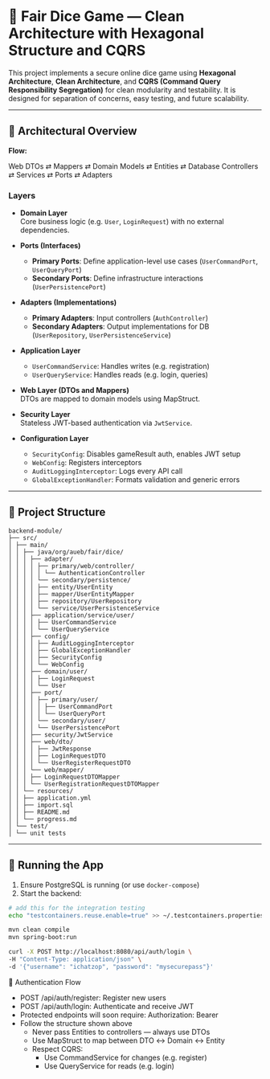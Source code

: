 # 🎲 Fair Dice Game — Clean Architecture with Hexagonal Structure and CQRS

This project implements a secure online dice game using **Hexagonal Architecture**, **Clean Architecture**, and **CQRS (Command Query Responsibility Segregation)** for clean modularity and testability. It is designed for separation of concerns, easy testing, and future scalability.

---

## 🧱 Architectural Overview

**Flow:**

Web DTOs ⇄ Mappers ⇄ Domain Models ⇄ Entities ⇄ Database
Controllers ⇄ Services ⇄ Ports ⇄ Adapters


### Layers

- **Domain Layer**  
  Core business logic (e.g. `User`, `LoginRequest`) with no external dependencies.

- **Ports (Interfaces)**
    - **Primary Ports**: Define application-level use cases (`UserCommandPort`, `UserQueryPort`)
    - **Secondary Ports**: Define infrastructure interactions (`UserPersistencePort`)

- **Adapters (Implementations)**
    - **Primary Adapters**: Input controllers (`AuthController`)
    - **Secondary Adapters**: Output implementations for DB (`UserRepository`, `UserPersistenceService`)

- **Application Layer**
    - `UserCommandService`: Handles writes (e.g. registration)
    - `UserQueryService`: Handles reads (e.g. login, queries)

- **Web Layer (DTOs and Mappers)**  
  DTOs are mapped to domain models using MapStruct.

- **Security Layer**  
  Stateless JWT-based authentication via `JwtService`.

- **Configuration Layer**
    - `SecurityConfig`: Disables gameResult auth, enables JWT setup
    - `WebConfig`: Registers interceptors
    - `AuditLoggingInterceptor`: Logs every API call
    - `GlobalExceptionHandler`: Formats validation and generic errors

---

## 📁 Project Structure
```
backend-module/
├── src/
│ ├── main/
│ │ ├── java/org/aueb/fair/dice/
│ │ │ ├── adapter/
│ │ │ │ ├── primary/web/controller/
│ │ │ │ │ └── AuthenticationController
│ │ │ │ └── secondary/persistence/
│ │ │ │ ├── entity/UserEntity
│ │ │ │ ├── mapper/UserEntityMapper
│ │ │ │ ├── repository/UserRepository
│ │ │ │ └── service/UserPersistenceService
│ │ │ ├── application/service/user/
│ │ │ │ ├── UserCommandService
│ │ │ │ └── UserQueryService
│ │ │ ├── config/
│ │ │ │ ├── AuditLoggingInterceptor
│ │ │ │ ├── GlobalExceptionHandler
│ │ │ │ ├── SecurityConfig
│ │ │ │ └── WebConfig
│ │ │ ├── domain/user/
│ │ │ │ ├── LoginRequest
│ │ │ │ └── User
│ │ │ ├── port/
│ │ │ │ ├── primary/user/
│ │ │ │ │ ├── UserCommandPort
│ │ │ │ │ └── UserQueryPort
│ │ │ │ └── secondary/user/
│ │ │ │ └── UserPersistencePort
│ │ │ ├── security/JwtService
│ │ │ ├── web/dto/
│ │ │ │ ├── JwtResponse
│ │ │ │ ├── LoginRequestDTO
│ │ │ │ └── UserRegisterRequestDTO
│ │ │ └── web/mapper/
│ │ │ ├── LoginRequestDTOMapper
│ │ │ └── UserRegistrationRequestDTOMapper
│ │ └── resources/
│ │ ├── application.yml
│ │ ├── import.sql
│ │ ├── README.md
│ │ └── progress.md
│ └── test/
│ └── unit tests
```
---

## 🧪 Running the App

1. Ensure PostgreSQL is running (or use `docker-compose`)
2. Start the backend:

```bash
# add this for the integration testing
echo "testcontainers.reuse.enable=true" >> ~/.testcontainers.properties
```
```bash
mvn clean compile
mvn spring-boot:run
```

```bash
curl -X POST http://localhost:8080/api/auth/login \
-H "Content-Type: application/json" \
-d '{"username": "ichatzop", "password": "mysecurepass"}'
```

🔐 Authentication Flow
- POST /api/auth/register: Register new users
- POST /api/auth/login: Authenticate and receive JWT
- Protected endpoints will soon require: Authorization: Bearer <token>
- Follow the structure shown above
  - Never pass Entities to controllers — always use DTOs
  - Use MapStruct to map between DTO ↔ Domain ↔ Entity
  - Respect CQRS:
    - Use CommandService for changes (e.g. register)
    - Use QueryService for reads (e.g. login)

